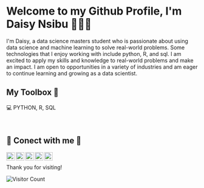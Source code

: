 # Welcome to my Github Profile, I'm Daisy Nsibu 🙋🏾‍♀️
I'm Daisy, a data science masters student who is passionate about using data science and machine learning to solve real-world problems. Some technologies that I enjoy working with include python, R, and sql. 
I am excited to apply my skills and knowledge to real-world problems and make an impact. I am open to opportunities in a variety of industries and am eager to continue learning and growing as a data scientist.

## My Toolbox 🧰
  💻 PYTHON, R, SQL

</br>

## 🤝 Conect with me 🤝
<a href= "mailto:nsibud1@gator.uhd.edu"><img align="left" alt="nsibud1@gator.uhd.edu" width="22px" src="https://github.com/gauravghongde/social-icons/blob/master/SVG/Color/Gmail.svg"/></a>
<a href="https://github.com/Dnsibu"><img align="left" alt="Dnsibu" width="22px" src="https://github.com/gauravghongde/social-icons/blob/master/SVG/Color/Github.svg"/></a>
<a href="https://www.linkedin.com/in/daisy-nsibu/"><img align="left" alt="Dnsibu | LinkedIn" width="22px" src="https://github.com/gauravghongde/social-icons/blob/master/SVG/Color/LinkedIN.svg"/></a>
<a href="https://www.instagram.com/daisyhenriettae/"><img align="left" alt="daisyhenriettae | Instagram" width="22px" src="https://github.com/gauravghongde/social-icons/blob/master/SVG/Color/Instagram.svg"/></a>
<a href="discordapp.com/users/883061604894273617"><img align="left" alt="Dais | Discord" width="22px" src="https://github.com/gauravghongde/social-icons/blob/master/SVG/Color/Discord.svg"/></a>


</br>

Thank you for visiting!

![Visitor Count](https://profile-counter.glitch.me/{Dnsibu}/count.svg)
